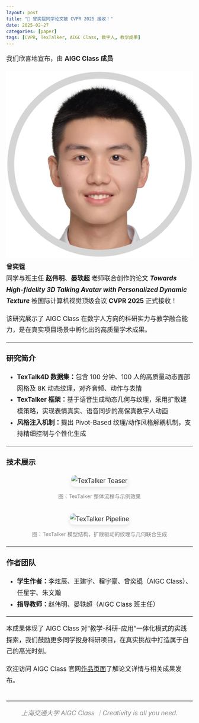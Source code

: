 ```yaml
---
layout: post
title: "📄 曾奕锟同学论文被 CVPR 2025 接收！"
date: 2025-02-27
categories: [paper]
tags: [CVPR, TexTalker, AIGC Class, 数字人, 教学成果]
---
```


<div style="font-size: 17px; line-height: 1.8em;">

<!-- <h2>📄 AIGC Class 学生曾奕锟同学论文被 CVPR 2025 正式接收！</h2> -->

<p>
我们欣喜地宣布，由 <strong>AIGC Class 成员 
  <div class="author-details">
    <img src="assets/img/classof2023/zengyikun.webp" alt="Yikun ZENG" class="author-avatar">
      <span>曾奕锟</span> </div>
</strong> 同学与班主任 <strong>赵伟明</strong>、<strong>晏轶超</strong> 老师联合创作的论文 <strong><em>Towards High-fidelity 3D Talking Avatar with Personalized Dynamic Texture</em></strong> 被国际计算机视觉顶级会议 <strong>CVPR 2025</strong> 正式接收！
</p>

<p>
该研究展示了 AIGC Class 在数字人方向的科研实力与教学融合能力，是在真实项目场景中孵化出的高质量学术成果。
</p>

<hr>

<h3>研究简介</h3>
<ul>
  <li><strong>TexTalk4D 数据集：</strong>包含 100 分钟、100 人的高质量动态面部网格及 8K 动态纹理，对齐音频、动作与表情</li>
  <li><strong>TexTalker 框架：</strong>基于语音生成动态几何与纹理，采用扩散建模策略，实现表情真实、语音同步的高保真数字人动画</li>
  <li><strong>风格注入机制：</strong>提出 Pivot-Based 纹理/动作风格解耦机制，支持精细控制与个性化生成</li>
</ul>

<hr>

<h3>技术展示</h3>

<div style="text-align:center;">
  <img src="{{ site.github.url }}/assets/img/posts/teaser-2.png" alt="TexTalker Teaser" style="max-width: 90%; border-radius: 10px; margin-bottom: 10px; box-shadow: 0 4px 12px rgba(0,0,0,0.1);" />
  <br><small style="color: gray;">图：TexTalker 整体流程与示例效果</small>  
</div>

<br>

<div style="text-align:center;">
  <img src="{{ site.github.url }}/assets/img/posts/pipeline-2.png" alt="TexTalker Pipeline" style="max-width: 90%; border-radius: 10px; margin-bottom: 10px; box-shadow: 0 4px 12px rgba(0,0,0,0.1);" />
  <br><small style="color: gray;">图：TexTalker 模型结构，扩散驱动的纹理与几何联合生成</small>
</div>

<hr>

<h3>作者团队</h3>
<ul>
  <li><strong>学生作者：</strong>李炫辰、王建宇、程宇豪、曾奕锟（AIGC Class）、任星宇、朱文瀚</li>
  <li><strong>指导教师：</strong>赵伟明、晏轶超（AIGC Class 班主任）</li>
</ul>

<hr>

<p>
本成果体现了 AIGC Class 对“教学-科研-应用”一体化模式的实践探索，我们鼓励更多同学投身科研项目，在真实挑战中打造属于自己的高光时刻。
</p>

<p>
欢迎访问 AIGC Class 官网<a href="https://sjtu-aigc.github.io/cn/publications">作品页面</a>了解论文详情与相关成果发布。
</p>

<hr style="margin-top: 40px;">
<p style="text-align: center; font-style: italic; color: #888;">上海交通大学 AIGC Class ｜Creativity is all you need.</p>


</div>
